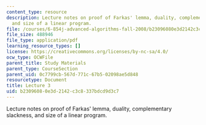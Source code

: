 ```yaml
---
content_type: resource
description: Lecture notes on proof of Farkas' lemma, duality, complementary slackness,
  and size of a linear program.
file: /courses/6-854j-advanced-algorithms-fall-2008/b23096080e3d2142c3c8337bdcd9d3c7_lect9_19.pdf
file_size: 488946
file_type: application/pdf
learning_resource_types: []
license: https://creativecommons.org/licenses/by-nc-sa/4.0/
ocw_type: OCWFile
parent_title: Study Materials
parent_type: CourseSection
parent_uid: 0c7799cb-567d-771c-67b5-02098ae5d848
resourcetype: Document
title: Lecture 3
uid: b2309608-0e3d-2142-c3c8-337bdcd9d3c7
---
```

Lecture notes on proof of Farkas' lemma, duality, complementary slackness, and size of a linear program.